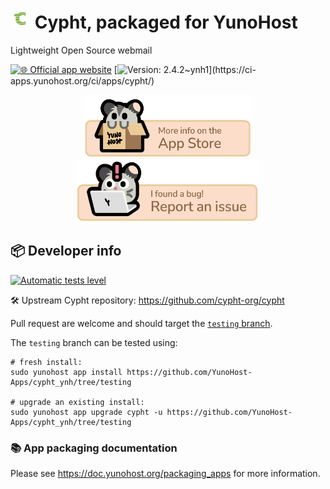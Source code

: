 <!--
N.B.: This README was automatically generated by <https://github.com/YunoHost/apps_tools/blob/main/readme_generator>
It shall NOT be edited by hand.
-->

<h1>
  <img src="https://raw.githubusercontent.com/YunoHost/apps/main/logos/cypht.png" width="32px" alt="Logo of Cypht">
  Cypht, packaged for YunoHost
</h1>

Lightweight Open Source webmail

[![🌐 Official app website](https://img.shields.io/badge/Official_app_website-darkgreen?style=for-the-badge)](https://cypht.org)
[![Version: 2.4.2~ynh1](https://img.shields.io/badge/Version-2.4.2~ynh1-rgba(0,150,0,1)?style=for-the-badge)](https://ci-apps.yunohost.org/ci/apps/cypht/)

<div align="center">
<a href="https://apps.yunohost.org/app/cypht"><img height="100px" src="https://github.com/YunoHost/yunohost-artwork/raw/refs/heads/main/badges/neopossum-badges/badge_more_info_on_the_appstore.svg"/></a>
<a href="https://github.com/YunoHost-Apps/cypht_ynh/issues"><img height="100px" src="https://github.com/YunoHost/yunohost-artwork/raw/refs/heads/main/badges/neopossum-badges/badge_report_an_issue.svg"/></a>
</div>

## 📦 Developer info

[![Automatic tests level](https://apps.yunohost.org/badge/cilevel/cypht)](https://ci-apps.yunohost.org/ci/apps/cypht/)

🛠️ Upstream Cypht repository: <https://github.com/cypht-org/cypht>

Pull request are welcome and should target the [`testing` branch](https://github.com/YunoHost-Apps/cypht_ynh/tree/testing).

The `testing` branch can be tested using:
```
# fresh install:
sudo yunohost app install https://github.com/YunoHost-Apps/cypht_ynh/tree/testing

# upgrade an existing install:
sudo yunohost app upgrade cypht -u https://github.com/YunoHost-Apps/cypht_ynh/tree/testing
```

### 📚 App packaging documentation

Please see <https://doc.yunohost.org/packaging_apps> for more information.